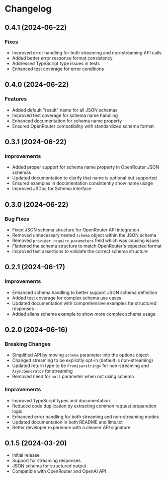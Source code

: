 # Changelog

## 0.4.1 (2024-06-22)

### Fixes
- Improved error handling for both streaming and non-streaming API calls
- Added better error response format consistency
- Addressed TypeScript type issues in tests
- Enhanced test coverage for error conditions

## 0.4.0 (2024-06-22)

### Features
- Added default "result" name for all JSON schemas
- Improved test coverage for schema name handling
- Enhanced documentation for schema name property
- Ensured OpenRouter compatibility with standardized schema format

## 0.3.1 (2024-06-22)

### Improvements
- Added proper support for schema name property in OpenRouter JSON schemas
- Updated documentation to clarify that name is optional but supported
- Ensured examples in documentation consistently show name usage
- Improved JSDoc for Schema interface

## 0.3.0 (2024-06-22)

### Bug Fixes
- Fixed JSON schema structure for OpenRouter API integration
- Removed unnecessary nested `schema` object within the JSON schema
- Removed `provider.require_parameters` field which was causing issues
- Flattened the schema structure to match OpenRouter's expected format
- Improved test assertions to validate the correct schema structure

## 0.2.1 (2024-06-17)

### Improvements
- Enhanced schema handling to better support JSON schema definition
- Added test coverage for complex schema use cases
- Updated documentation with comprehensive examples for structured responses
- Added aliens schema example to show more complex schema usage

## 0.2.0 (2024-06-16)

### Breaking Changes
- Simplified API by moving `schema` parameter into the options object
- Changed streaming to be explicitly opt-in (default is non-streaming)
- Updated return type to be `Promise<string>` for non-streaming and `AsyncGenerator` for streaming
- Removed need for `null` parameter when not using schema

### Improvements
- Improved TypeScript types and documentation
- Reduced code duplication by extracting common request preparation logic
- Enhanced error handling for both streaming and non-streaming modes
- Updated documentation in both README and llms.txt
- Better developer experience with a cleaner API signature

## 0.1.5 (2024-03-20)

- Initial release
- Support for streaming responses
- JSON schema for structured output
- Compatible with OpenRouter and OpenAI API 